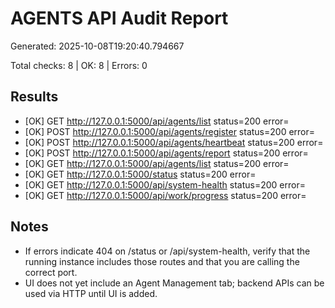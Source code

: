 # AGENTS API Audit Report

Generated: 2025-10-08T19:20:40.794667

Total checks: 8 | OK: 8 | Errors: 0


## Results

- [OK] GET http://127.0.0.1:5000/api/agents/list status=200 error=
- [OK] POST http://127.0.0.1:5000/api/agents/register status=200 error=
- [OK] POST http://127.0.0.1:5000/api/agents/heartbeat status=200 error=
- [OK] POST http://127.0.0.1:5000/api/agents/report status=200 error=
- [OK] GET http://127.0.0.1:5000/api/agents/list status=200 error=
- [OK] GET http://127.0.0.1:5000/status status=200 error=
- [OK] GET http://127.0.0.1:5000/api/system-health status=200 error=
- [OK] GET http://127.0.0.1:5000/api/work/progress status=200 error=

## Notes

- If errors indicate 404 on /status or /api/system-health, verify that the running instance includes those routes and that you are calling the correct port.
- UI does not yet include an Agent Management tab; backend APIs can be used via HTTP until UI is added.